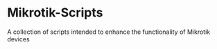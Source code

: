 # Mikrotik-Scripts
A collection of scripts intended to enhance the functionality of Mikrotik devices
